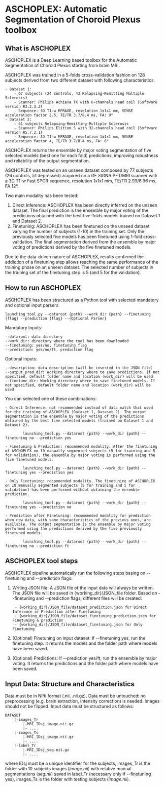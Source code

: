 # ASCHOPLEX: Automatic Segmentation of Choroid Plexus toolbox

## What is ASCHOPLEX
ASCHOPLEX is a Deep Learning based toolbox for the Automatic Segmentation of Choroid Plexus starting from brain MRI. 

ASCHOPLEX was trained in a 5-folds cross-validation fashion on 128 subjects derived from two different dataset with following characteristics:

    - Dataset 1: 
        - 67 subjects (24 controls, 43 Relapsing-Remitting Multiple Sclerosis)
        - Scanner: Philips Achieva TX with 8-channels head coil (Software version R3.2.3.2)
        - Sequence: 3D T1-w MPRAGE, resolution 1x1x1 mm, SENSE acceleration factor 2.5, TE/TR 3.7/8.4 ms, FA: 9°
    - Dataset 2: 
        - 61 subjects Relapsing-Remitting Multiple Sclerosis
        - Scanner: Philips Elition S with 32-channels head coil (Software version R5.7.2.1)
        - Sequence: 3D T1-w MPRAGE, resolution 1x1x1 mm, SENSE acceleration factor 4, TE/TR 3.7/8.4 ms, FA: 8°

ASCHOPLEX returns the ensemble by major voting segmentation of five selected models (best one for each fold) predictions, improving robustness and reliability of the output segmentation.

ASCHOPLEX was tested on an unseen dataset composed by 77 subjects (26 controls, 51 depressed) acquired on a GE SIGNA PET/MRI scanner with a 3D T1-w Fast SPGR sequence, resolution 1x1x1 mm, TE/TR 2.99/6.96 ms, FA 12°.

Two main modality has been tested:
1. Direct Inference: ASCHOPLEX has been directly inferred on the unseen dataset. The final prediction is the ensemble by major voting of the predictions obtained with the best five-folds models trained on Dataset 1 and Dataset 2.
2. Finetuning: ASCHOPLEX has been finetuned on the unseed dataset varying the number of subjects (1-10) in the training set. Only the previously selected five models has been finetuned using 1-fold cross-validation. The final segmentation derived from the ensemble by major voting of predictions derived by the five finetuned models.

Due to the data-driven nature of ASCHOPLEX, results confirmed the addiction of a finetuning step allows reaching the same performance of the training phase on an unseen dataset. The selected number of subjects in the training set of the finetuning step is 5 (and 5 for the validation).

## How to run ASCHOPLEX

ASCHOPLEX has been structured as a Python tool with selected mandatory and optional input parsers.

    launching_tool.py --dataroot {path} --work_dir {path} --finetuning {flag} --prediction {flag} --{Optional Parser}

Mandatory Inputs:

    --dataroot: data directory
    --work_dir: directory where the tool has been downloaded
    --finetuning: yes/no, finetuning flag
    --prediction: yes/no/ft, prediction flag

Optional Inputs:

    --description: data description (will be inserted in the JSON file)
    --output_pred_dir: Working directory where to save predictions. If not specified, default folder name and location (work_dir) will be used
    --finetune_dir: Working directory where to save finetuned models. If not specified, default folder name and location (work_dir) will be used

You can selected one of these combinations:

    - Direct Inference: not recommended instead of data match that used for the training of ASCHOPLEX (Dataset 1, Dataset 2). The output segmentation is the ensemble by major voting of the predictions obtained by the best five selected models (trained on Dataset 1 and Dataset 2).

            launching_tool.py --dataroot {path} --work_dir {path} --finetuning no --prediction yes

    - Finetuning & Prediction: recommended modality. After the finetuning of ASCHOPLEX on 10 manually segmented subjects (5 for training and 5 for validation), the ensemble by major voting is performed using the five finetuned models.

            launching_tool.py --dataroot {path} --work_dir {path} --finetuning yes --prediction yes

    - Only Finetuning: recommended modality. The finetuning of ASCHOPLEX on 10 manually segmented subjects (5 for training and 5 for validation) has been performed without obtaining the ensemble prediction.

            launching_tool.py --dataroot {path} --work_dir {path} --finetuning yes --prediction no

    - Prediction after Finetuning: recommended modality for prediction when new data, with same characteristics of the previous ones, are available. The output segmentation is the ensemble by major voting performed using the predictions derived by the five previously finetuned models.

            launching_tool.py --dataroot {path} --work_dir {path} --finetuning no --prediction ft

## ASCHOPLEX tool steps

ASCHOPLEX pipeline automatically run the following steps basing on --finetuning and --prediction flags:

1. Writing JSON file: A JSON file of the input data will always be written. The JSON file will be saved in {working_dir}/JSON_file folder.
Based on --finetuning and --prediction flags, different files will be created:

        - {working_dir}/JSON_file/dataset_prediction.json for Direct Inference or Prediction after Finetuning
        - {working_dir}/JSON_file/dataset_finetuning_prediction.json for Finetuning & prediction
        - {working_dir}/JSON_file/dataset_finetuning.json for Only Finetuning 

2. (Optional) Finetuning on input dataset: If --finetuning yes, run the finetuning step. It returns the models and the folder path where models have been saved.

3. (Optional) Predictions: If --prediction yes/ft, run the ensemble by major voting. It returns the predictions and the folder path where models have been saved.

## Input Data: Structure and Characteristics

Data must be in Nifti format (.nii, .nii.gz).
Data must be untouched: no preprocessing (e.g. brain extraction, intensity correction) is needed. Images should not be flipped.
Input data must be structured as follows:

    DATASET
        |-images_Tr
            |-MRI_IDsj_image.nii.gz
            |- ....
        |-images_Ts
            |-MRI_IDsj_image.nii.gz
            |- ....
        |-label_Tr
            |-MRI_IDsj_seg.nii.gz
            |- ....

where IDsj must be a unique identifier for the subjects, images_Tr is the folder with 10 subjects images (*image.nii*) with relative manual segmentations (*seg.nii*) saved in label_Tr (necessary only if --finetuning yes), images_Ts is the folder with testing subjects (*image.nii*).
